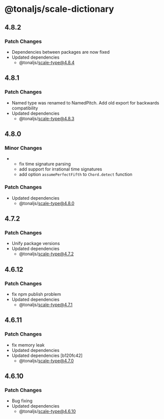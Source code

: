 # @tonaljs/scale-dictionary

## 4.8.2

### Patch Changes

- Dependencies between packages are now fixed
- Updated dependencies
  - @tonaljs/scale-type@4.8.4

## 4.8.1

### Patch Changes

- Named type was renamed to NamedPitch. Add old export for backwards compatibility
- Updated dependencies
  - @tonaljs/scale-type@4.8.3

## 4.8.0

### Minor Changes

- - fix time signature parsing
  - add support for irrational time signatures
  - add option `assumePerfectFifth` to `Chord.detect` function

### Patch Changes

- Updated dependencies
  - @tonaljs/scale-type@4.8.0

## 4.7.2

### Patch Changes

- Unify package versions
- Updated dependencies
  - @tonaljs/scale-type@4.7.2

## 4.6.12

### Patch Changes

- fix npm publish problem
- Updated dependencies
  - @tonaljs/scale-type@4.7.1

## 4.6.11

### Patch Changes

- fix memory leak
- Updated dependencies
- Updated dependencies [b120fc42]
  - @tonaljs/scale-type@4.7.0

## 4.6.10

### Patch Changes

- Bug fixing
- Updated dependencies
  - @tonaljs/scale-type@4.6.10
